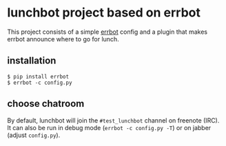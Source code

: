 # lunchbot project based on errbot

This project consists of a simple [errbot](http://errbot.io/) config and a
plugin that makes errbot announce where to go for lunch.

## installation

    $ pip install errbot
    $ errbot -c config.py

## choose chatroom

By default, lunchbot will join the `#test_lunchbot` channel on freenote (IRC).
It can also be run in debug mode (`errbot -c config.py -T`) or on jabber
(adjust `config.py`).
